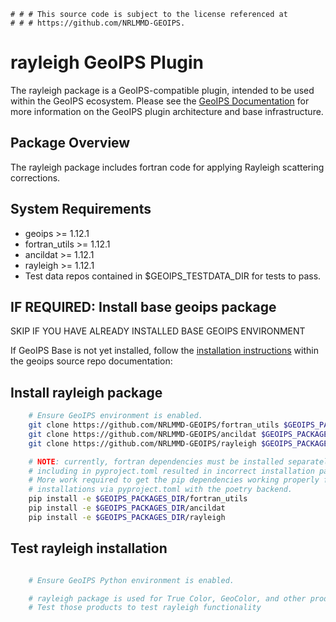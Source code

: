     # # # This source code is subject to the license referenced at
    # # # https://github.com/NRLMMD-GEOIPS.

rayleigh GeoIPS Plugin
======================

The rayleigh package is a GeoIPS-compatible plugin, intended to be used within the GeoIPS ecosystem.
Please see the
[GeoIPS Documentation](https://github.com/NRLMMD-GEOIPS/geoips#readme)
for more information on the GeoIPS plugin architecture and base infrastructure.

Package Overview
-----------------

The rayleigh package includes fortran code for applying Rayleigh
scattering corrections.

System Requirements
---------------------

* geoips >= 1.12.1
* fortran_utils >= 1.12.1
* ancildat >= 1.12.1
* rayleigh >= 1.12.1
* Test data repos contained in $GEOIPS_TESTDATA_DIR for tests to pass.

IF REQUIRED: Install base geoips package
------------------------------------------------------------
SKIP IF YOU HAVE ALREADY INSTALLED BASE GEOIPS ENVIRONMENT

If GeoIPS Base is not yet installed, follow the
[installation instructions](https://github.com/NRLMMD-GEOIPS/geoips#installation)
within the geoips source repo documentation:

Install rayleigh package
----------------------------
```bash
    # Ensure GeoIPS environment is enabled.
    git clone https://github.com/NRLMMD-GEOIPS/fortran_utils $GEOIPS_PACKAGES_DIR/fortran_utils
    git clone https://github.com/NRLMMD-GEOIPS/ancildat $GEOIPS_PACKAGES_DIR/ancildat
    git clone https://github.com/NRLMMD-GEOIPS/rayleigh $GEOIPS_PACKAGES_DIR/rayleigh

    # NOTE: currently, fortran dependencies must be installed separately, initially
    # including in pyproject.toml resulted in incorrect installation paths.
    # More work required to get the pip dependencies working properly for fortran
    # installations via pyproject.toml with the poetry backend.
    pip install -e $GEOIPS_PACKAGES_DIR/fortran_utils
    pip install -e $GEOIPS_PACKAGES_DIR/ancildat
    pip install -e $GEOIPS_PACKAGES_DIR/rayleigh
```

Test rayleigh installation
-----------------------------
```bash

    # Ensure GeoIPS Python environment is enabled.

    # rayleigh package is used for True Color, GeoColor, and other products.
    # Test those products to test rayleigh functionality
```
